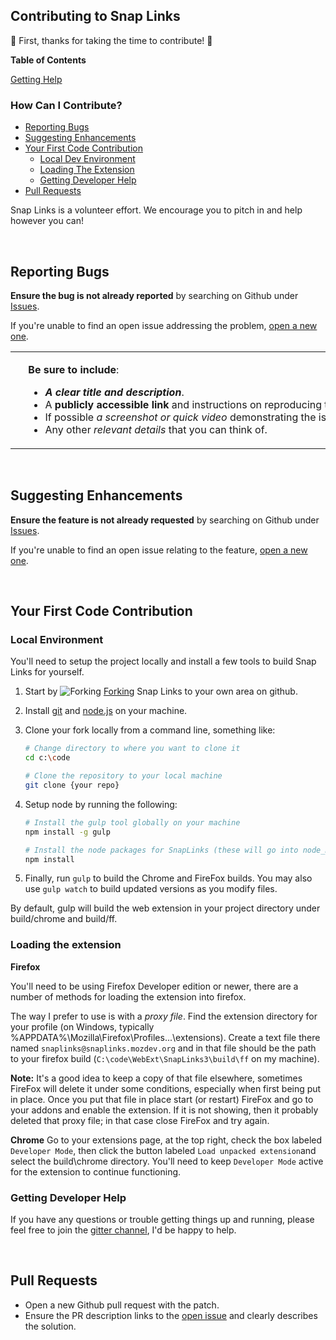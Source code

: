 ## Contributing to Snap Links

:clap: First, thanks for taking the time to contribute! :clap:

**Table of Contents**

[Getting Help](README.md#getting-help)

### How Can I Contribute?
  * [Reporting Bugs](#reporting-bugs)
  * [Suggesting Enhancements](#suggesting-enhancements)
  * [Your First Code Contribution](#your-first-code-contribution)
    * [Local Dev Environment](#local-environment)
    * [Loading The Extension](#loading-the-extension)
    * [Getting Developer Help](#getting-developer-help)
  * [Pull Requests](#pull-requests)

Snap Links is a volunteer effort.  We encourage you to pitch in and help however you can!

&nbsp;
## Reporting Bugs
__Ensure the bug is not already reported__ by searching on Github under [Issues][Issues-Bugs].

If you're unable to find an open issue addressing the problem, [open a new one][Issues-New].

<table border="0" width="10" cellspacing="10" cellpadding="10">
<tr>
<td>&nbsp;</td>
<td nowrap>

__Be sure to include__:

  * *__A clear title and description__*.
  * A __publicly accessible link__ and instructions on reproducing the issue.
  * If possible *a screenshot or quick video* demonstrating the issue.
  * Any other *relevant details* that you can think of.

</td>
</tr>
</table>


&nbsp;
## Suggesting Enhancements
__Ensure the feature is not already requested__ by searching on Github under [Issues][Issues-Enh].

If you're unable to find an open issue relating to the feature, [open a new one][Issues-New].


&nbsp;
## Your First Code Contribution

### Local Environment
You'll need to setup the project locally and install a few tools to build Snap Links for yourself.

1. Start by ![Forking][ForkIcon] [Forking][ForkRepo] Snap Links to your own area on github.
2. Install [git](https://git-scm.com/downloads) and [node.js](https://nodejs.org/en/download/) on your machine.
3. Clone your fork locally from a command line, something like:
    ```bash
    # Change directory to where you want to clone it
    cd c:\code

    # Clone the repository to your local machine
    git clone {your repo}
    ```
4.  Setup node by running the following:

    ```bash
    # Install the gulp tool globally on your machine
    npm install -g gulp

    # Install the node packages for SnapLinks (these will go into node_modules/)
    npm install
    ```
5. Finally, run `gulp` to build the Chrome and FireFox builds.
    You may also use `gulp watch` to build updated versions as you modify files.

By default, gulp will build the web extension in your project directory under build/chrome and build/ff.

### Loading the extension

**Firefox**

You'll need to be using Firefox Developer edition or newer, there are a number of methods for loading the extension into firefox.

The way I prefer to use is with a *proxy file*.  Find the extension directory for your profile (on Windows, typically %APPDATA%\Mozilla\Firefox\Profiles\...\extensions).  Create a text file there named `snaplinks@snaplinks.mozdev.org` and in that file should be the path to your firefox build (`C:\code\WebExt\SnapLinks3\build\ff` on my machine).

**Note:** It's a good idea to keep a copy of that file elsewhere, sometimes FireFox will delete it under some conditions, especially when first being put in place.  Once you put that file in place start (or restart) FireFox and go to your addons and enable the extension.  If it is not showing, then it probably deleted that proxy file; in that case close FireFox and try again.

**Chrome**
Go to your extensions page, at the top right, check the box labeled `Developer Mode`, then click the button labeled `Load unpacked extension`and select the build\chrome directory.  You'll need to keep `Developer Mode` active for the extension to continue functioning.

### Getting Developer Help

If you have any questions or trouble getting things up and running, please feel free to join the [gitter channel][Gitter-Lobby], I'd be happy to help.

&nbsp;
## Pull Requests

  * Open a new Github pull request with the patch.
  * Ensure the PR description links to the [open issue][Issues-Open] and clearly describes the solution.






[MozBeta]: https://addons.mozilla.org/en-US/firefox/addon/snaplinksplus/
[MozRelease]: https://addons.mozilla.org/en-US/firefox/addon/snaplinksplus/
[ChromeRelease]: #
[FF16]: https://cdnjs.cloudflare.com/ajax/libs/browser-logos/45.3.0/firefox/firefox_16x16.png
[CH16]: https://cdnjs.cloudflare.com/ajax/libs/browser-logos/45.3.0/chrome/chrome_16x16.png
[IntroPage]: http://cpriest.github.io/SnapLinksPlus/welcome
[Gitter-Lobby]: https://gitter.im/SnapLinks/Lobby
[Issues-Open]: https://github.com/cpriest/SnapLinksPlus/issues?q=is%3Aissue+is%3Aopen+sort%3Acomments-desc
[Issues-Bugs]: https://github.com/cpriest/SnapLinksPlus/issues?q=is%3Aissue+is%3Aopen+label%3Abug+sort%3Acomments-desc
[Issues-Enh]: https://github.com/cpriest/SnapLinksPlus/issues?q=is%3Aissue+is%3Aopen+label%3Aenhancement+sort%3Areactions-%2B1-desc
[Milestones]: https://github.com/cpriest/SnapLinksPlus/milestones?direction=desc&sort=completeness&state=open
[Issues-New]: https://github.com/cpriest/SnapLinksPlus/issues/new
[ForkIcon]: https://cdnjs.cloudflare.com/ajax/libs/octicons/4.4.0/svg/repo-forked.svg
[ForkRepo]: https://github.com/cpriest/SnapLinksPlus#fork-destination-box
